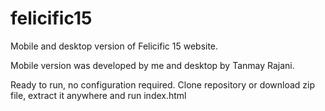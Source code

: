 # felicific15

Mobile and desktop version of Felicific 15 website. 

Mobile version was developed by me and desktop by Tanmay Rajani. 

Ready to run, no configuration required. Clone repository or download zip file, extract it anywhere and run index.html
